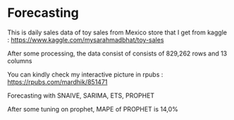 # Forecasting

This is daily sales data of toy sales from Mexico store that I get from kaggle : https://www.kaggle.com/mysarahmadbhat/toy-sales  

After some processing, the data consist of consists of 829,262 rows and 13 columns

You can kindly check my interactive picture in rpubs : https://rpubs.com/mardhik/851471

Forecasting with SNAIVE, SARIMA, ETS, PROPHET

After some tuning on prophet, MAPE of PROPHET is 14,0%
